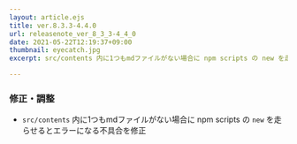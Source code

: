 ```yaml
---
layout: article.ejs
title: ver.8.3.3-4.4.0
url: releasenote_ver_8_3_3-4_4_0
date: 2021-05-22T12:19:37+09:00
thumbnail: eyecatch.jpg
excerpt: src/contents 内に1つもmdファイルがない場合に npm scripts の new を走らせるとエラーになる不具合を修正

---
```


### 修正・調整

- `src/contents` 内に1つもmdファイルがない場合に npm scripts の `new` を走らせるとエラーになる不具合を修正
